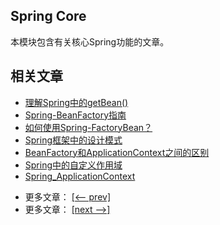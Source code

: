 ## Spring Core

本模块包含有关核心Spring功能的文章。

## 相关文章

+ [理解Spring中的getBean()](docs/理解Spring中的getBean().md)
+ [Spring-BeanFactory指南](docs/Spring-BeanFactory指南.md)
+ [如何使用Spring-FactoryBean？](docs/如何使用Spring-FactoryBean.md)
+ [Spring框架中的设计模式](docs/Spring框架中的设计模式.md)
+ [BeanFactory和ApplicationContext之间的区别](docs/BeanFactory和ApplicationContext之间的区别.md)
+ [Spring中的自定义作用域](docs/Spring中的自定义作用域.md)
+ [Spring_ApplicationContext](docs/Spring_ApplicationContext.md)

- 更多文章： [[<-- prev]](../spring-core-2/README.md)
- 更多文章： [[next -->]](../spring-core-4/README.md)